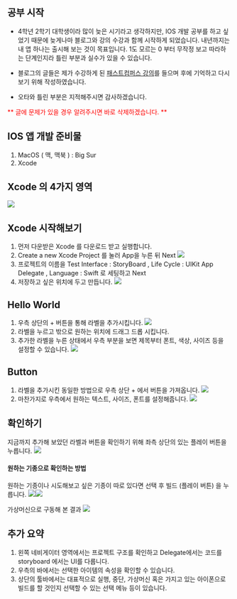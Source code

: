 ## 공부 시작

* 4학년 2학기 대학생이라 많이 늦은 시기라고 생각하지만, IOS 개발 공부를 하고 싶었기 때문에 늦게나마 블로그와 강의 수강과 함께 시작하게 되었습니다. 내년까지는 내 앱 하나는 출시해 보는 것이 목표입니다. 1도 모르는 0 부터 무작정 보고 따라하는 단계인지라 틀린 부분과 실수가 있을 수 있습니다.

* 블로그의 글들은 제가 수강하게 된 [패스트컴퍼스 강의](https://www.fastcampus.co.kr/)를 들으며 후에 기억하고 다시보기 위해 작성하였습니다. 

* 오타와 틀린 부분은 지적해주시면 감사하겠습니다. 

<span style="color:red">** 글에 문제가 있을 경우 알려주시면 바로 삭제하겠습니다. **</span>

## IOS 앱 개발 준비물

1. MacOS ( 맥, 맥북 ) : Big Sur
2. Xcode

## Xcode 의 4가지 영역

![](https://images.velog.io/images/everytime79/post/4c23cc72-19b7-4bca-9ae8-29cd0a886e91/%E1%84%89%E1%85%B3%E1%84%8F%E1%85%B3%E1%84%85%E1%85%B5%E1%86%AB%E1%84%89%E1%85%A3%E1%86%BA%202020-12-01%2023.53.41.png)

## Xcode 시작해보기

1. 먼저 다운받은 Xcode 를 다운로드 받고 실행합니다.
2. Create a new Xcode Project 를 눌러 App을 누른 뒤 Next
![](https://images.velog.io/images/everytime79/post/b32ab8bb-dc9c-4cd4-9db6-d0015709d810/%E1%84%89%E1%85%B3%E1%84%8F%E1%85%B3%E1%84%85%E1%85%B5%E1%86%AB%E1%84%89%E1%85%A3%E1%86%BA%202020-12-02%2000.05.14.png)
3. 프로젝트의 이름을 Test 
Interface : StoryBoard ,
Life Cycle : UIKit App Delegate ,
Language :  Swift
로 세팅하고 Next
4. 저장하고 싶은 위치에 두고 만듭니다.
![](https://images.velog.io/images/everytime79/post/71432a47-d5ba-45a7-96dd-714ca5c87027/%E1%84%89%E1%85%B3%E1%84%8F%E1%85%B3%E1%84%85%E1%85%B5%E1%86%AB%E1%84%89%E1%85%A3%E1%86%BA%202020-12-02%2000.11.59.png)

## Hello World

1. 우측 상단의 + 버튼을 통해 라벨을 추가시킵니다.
![](https://images.velog.io/images/everytime79/post/c6852f09-debd-4ba9-82ac-d95e95ec87cb/%E1%84%89%E1%85%B3%E1%84%8F%E1%85%B3%E1%84%85%E1%85%B5%E1%86%AB%E1%84%89%E1%85%A3%E1%86%BA%202020-12-02%2000.14.40.png)
2. 라벨을 누르고 밖으로 원하는 위치에 드래그 드롭 시킵니다.
3. 추가한 라벨을 누른 상태에서 우측 부분을 보면 제목부터 폰트, 색상, 사이즈 등을 설정할 수 있습니다. 
![](https://images.velog.io/images/everytime79/post/4bb7f512-c46c-4aaf-bad6-dad3bd44ea95/%E1%84%89%E1%85%B3%E1%84%8F%E1%85%B3%E1%84%85%E1%85%B5%E1%86%AB%E1%84%89%E1%85%A3%E1%86%BA%202020-12-02%2000.16.38.png)

## Button

1. 라벨을 추가시킨 동일한 방법으로 우측 상단 + 에서 버튼을 가져옵니다.
![](https://images.velog.io/images/everytime79/post/a7989935-5a9a-4b5b-9a8f-24737491d1b6/%E1%84%89%E1%85%B3%E1%84%8F%E1%85%B3%E1%84%85%E1%85%B5%E1%86%AB%E1%84%89%E1%85%A3%E1%86%BA%202020-12-02%2000.22.50.png)
2. 마찬가지로 우측에서 원하는 텍스트, 사이즈, 폰트를 설정해줍니다.
![](https://images.velog.io/images/everytime79/post/d7038ed8-fc80-49cb-bbc5-e87f6871bd97/%E1%84%89%E1%85%B3%E1%84%8F%E1%85%B3%E1%84%85%E1%85%B5%E1%86%AB%E1%84%89%E1%85%A3%E1%86%BA%202020-12-02%2000.23.57.png)

## 확인하기

지금까지 추가해 보았던 라벨과 버튼을 확인하기 위해
좌측 상단의 있는 플레이 버튼을 누릅니다.
![](https://images.velog.io/images/everytime79/post/e9bac0d9-d81d-4a7b-9e84-1aba0b031682/%E1%84%89%E1%85%B3%E1%84%8F%E1%85%B3%E1%84%85%E1%85%B5%E1%86%AB%E1%84%89%E1%85%A3%E1%86%BA%202020-12-02%2000.26.20.png)
#### 원하는 기종으로 확인하는 방법
원하는 기종이나 시도해보고 싶은 기종이 따로 있다면 선택 후 빌드 (플레이 버튼) 을 누릅니다.
![](https://images.velog.io/images/everytime79/post/10e05977-6aad-4a0a-8a9e-920f28095ea7/%E1%84%89%E1%85%B3%E1%84%8F%E1%85%B3%E1%84%85%E1%85%B5%E1%86%AB%E1%84%89%E1%85%A3%E1%86%BA%202020-12-02%2000.28.28.png)![](https://images.velog.io/images/everytime79/post/e4f91bab-595a-4783-872d-ed15c74cbec0/%E1%84%89%E1%85%B3%E1%84%8F%E1%85%B3%E1%84%85%E1%85%B5%E1%86%AB%E1%84%89%E1%85%A3%E1%86%BA%202020-12-02%2000.29.00.png)

가상머신으로 구동해 본 결과
![](https://images.velog.io/images/everytime79/post/5fe0b656-3de4-433d-a3a5-fc6c446c0df7/%E1%84%89%E1%85%B3%E1%84%8F%E1%85%B3%E1%84%85%E1%85%B5%E1%86%AB%E1%84%89%E1%85%A3%E1%86%BA%202020-12-02%2000.31.18.png)


## 추가 요약

1. 왼쪽 네비게이터 영역에서는 프로젝트 구조를 확인하고 Delegate에서는 코드를 storyboard 에서는 UI를 다룹니다. 
2. 우측의 바에서는 선택한 아이템의 속성을 확인할 수 있습니다. 
3. 상단의 툴바에서는 대표적으로 실행, 중단, 가상머신 혹은 가지고 있는 아이폰으로 빌드를 할 것인지 선택할 수 있는 선택 메뉴 등이 있습니다.


